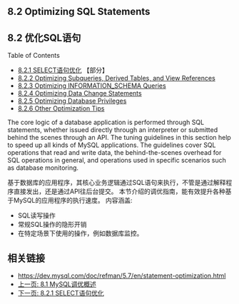 ## 8.2 Optimizing SQL Statements

## 8.2 优化SQL语句


Table of Contents

- [8.2.1 SELECT语句优化](./8.2.1-select-optimization.md) 【部分】
- [8.2.2 Optimizing Subqueries, Derived Tables, and View References](./8.2.2-subquery-optimization.md)
- [8.2.3 Optimizing INFORMATION_SCHEMA Queries](./8.2.3-information-schema-optimization.md)
- [8.2.4 Optimizing Data Change Statements](./8.2.4-data-change-optimization.md)
- [8.2.5 Optimizing Database Privileges](./8.2.5-permission-optimization.md)
- [8.2.6 Other Optimization Tips](./8.2.6-miscellaneous-optimization-tips.md)


The core logic of a database application is performed through SQL statements, whether issued directly through an interpreter or submitted behind the scenes through an API. The tuning guidelines in this section help to speed up all kinds of MySQL applications. The guidelines cover SQL operations that read and write data, the behind-the-scenes overhead for SQL operations in general, and operations used in specific scenarios such as database monitoring.

基于数据库的应用程序，其核心业务逻辑通过SQL语句来执行，不管是通过解释程序直接发出，还是通过API往后台提交。
本节介绍的调优指南，能有效提升各种基于MySQL的应用程序的执行速度。
内容涵盖:

- SQL读写操作
- 常规SQL操作的隐形开销
- 在特定场景下使用的操作，例如数据库监控。


## 相关链接

- https://dev.mysql.com/doc/refman/5.7/en/statement-optimization.html
- [上一页: 8.1 MySQL调优概述](./8.1-optimize-overview.md)
- [下一页: 8.2.1 SELECT语句优化](./8.2.1-select-optimization.md)
